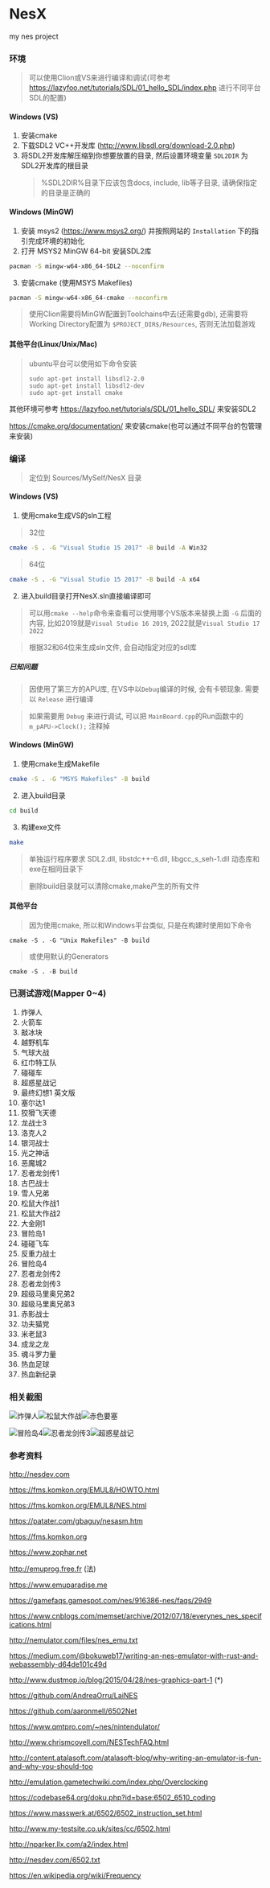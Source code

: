 # NesX

my nes project

### 环境

> 可以使用Clion或VS来进行编译和调试(可参考 https://lazyfoo.net/tutorials/SDL/01_hello_SDL/index.php 进行不同平台SDL的配置)

#### Windows (VS)

1. 安装cmake
2. 下载SDL2 VC++开发库 (http://www.libsdl.org/download-2.0.php)
3. 将SDL2开发库解压缩到你想要放置的目录, 然后设置环境变量 `SDL2DIR` 为SDL2开发库的根目录
   > %SDL2DIR%目录下应该包含docs, include, lib等子目录, 请确保指定的目录是正确的

#### Windows (MinGW)
1. 安装 msys2 (https://www.msys2.org/) 并按照网站的 `Installation` 下的指引完成环境的初始化
2. 打开 MSYS2 MinGW 64-bit 安装SDL2库
```bash
pacman -S mingw-w64-x86_64-SDL2 --noconfirm
```
3. 安装cmake (使用MSYS Makefiles)
```bash
pacman -S mingw-w64-x86_64-cmake --noconfirm
```

> 使用Clion需要将MinGW配置到Toolchains中去(还需要gdb), 还需要将Working Directory配置为 `$PROJECT_DIR$/Resources`, 否则无法加载游戏

#### 其他平台(Linux/Unix/Mac)

> ubuntu平台可以使用如下命令安装
>
> ```shell
> sudo apt-get install libsdl2-2.0
> sudo apt-get install libsdl2-dev
> sudo apt-get install cmake
> ```

其他环境可参考 
https://lazyfoo.net/tutorials/SDL/01_hello_SDL/ 来安装SDL2

https://cmake.org/documentation/ 来安装cmake(也可以通过不同平台的包管理来安装)

### 编译

> 定位到 Sources/MySelf/NesX 目录

#### Windows (VS)

1. 使用cmake生成VS的sln工程

> 32位
```bash
cmake -S . -G "Visual Studio 15 2017" -B build -A Win32
```

> 64位
```bash
cmake -S . -G "Visual Studio 15 2017" -B build -A x64
```

2. 进入build目录打开NesX.sln直接编译即可


> 可以用`cmake --help`命令来查看可以使用哪个VS版本来替换上面 `-G` 后面的内容, 比如2019就是`Visual Studio 16 2019`, 2022就是`Visual Studio 17 2022`

> 根据32和64位来生成sln文件, 会自动指定对应的sdl库


##### 已知问题

> 因使用了第三方的APU库, 在VS中以`Debug`编译的时候, 会有卡顿现象. 需要以 `Release` 进行编译

> 如果需要用 `Debug` 来进行调试, 可以把 `MainBoard.cpp`的Run函数中的 `m_pAPU->Clock();` 注释掉

#### Windows (MinGW)

1. 使用cmake生成Makefile
```bash
cmake -S . -G "MSYS Makefiles" -B build
```

2. 进入build目录
```bash
cd build
```

3. 构建exe文件
```bash
make
```

> 单独运行程序要求 SDL2.dll, libstdc++-6.dll, libgcc_s_seh-1.dll 动态库和exe在相同目录下

> 删除build目录就可以清除cmake,make产生的所有文件

#### 其他平台

> 因为使用cmake, 所以和Windows平台类似, 只是在构建时使用如下命令

```shell
cmake -S . -G "Unix Makefiles" -B build
```
> 或使用默认的Generators

```shell
cmake -S . -B build
```

### 已测试游戏(Mapper 0~4)
1. 炸弹人
2. 火箭车
3. 敲冰块
4. 越野机车
5. 气球大战
6. 红巾特工队
7. 碰碰车
8. 超惑星战记
9. 最终幻想1 英文版
10. 塞尔达1
11. 狡猾飞天德
12. 龙战士3
13. 洛克人2
14. 银河战士
15. 光之神话
16. 恶魔城2
17. 忍者龙剑传1
18. 古巴战士
19. 雪人兄弟
20. 松鼠大作战1
21. 松鼠大作战2
22. 大金刚1
23. 冒险岛1
24. 碰碰飞车
25. 反重力战士
26. 冒险岛4
27. 忍者龙剑传2
28. 忍者龙剑传3
29. 超级马里奥兄弟2
30. 超级马里奥兄弟3
31. 赤影战士
32. 功夫猫党
33. 米老鼠3
34. 成龙之龙
35. 魂斗罗力量
36. 热血足球
37. 热血新纪录

### 相关截图

![炸弹人](http://ys-n.ysepan.com/612052426/419597419/n4856354JFTQJjjermJdf/0.png)![松鼠大作战](http://ys-n.ysepan.com/612052426/419597420/n4856354JFTQKjjermJae/1.png)![赤色要塞](http://ys-n.ysepan.com/612052427/419597421/jjermJp8735546FGXPJ92/2.png)

![冒险岛4](http://ys-n.ysepan.com/612052427/419597422/jjermJp8735546FGXPKe2/3.png)![忍者龙剑传3](http://ys-n.ysepan.com/612052428/419597423/s7527462GKWNKjjermJba/4.png)![超惑星战记](http://ys-n.ysepan.com/612052428/419597424/s7527462GKWNTjjermJb1/5.png)

### 参考资料

http://nesdev.com

https://fms.komkon.org/EMUL8/HOWTO.html

https://fms.komkon.org/EMUL8/NES.html

https://patater.com/gbaguy/nesasm.htm

https://fms.komkon.org

https://www.zophar.net

http://emuprog.free.fr (法)

https://www.emuparadise.me

https://gamefaqs.gamespot.com/nes/916386-nes/faqs/2949

https://www.cnblogs.com/memset/archive/2012/07/18/everynes_nes_specifications.html

http://nemulator.com/files/nes_emu.txt

https://medium.com/@bokuweb17/writing-an-nes-emulator-with-rust-and-webassembly-d64de101c49d

http://www.dustmop.io/blog/2015/04/28/nes-graphics-part-1 (\*)

https://github.com/AndreaOrru/LaiNES

https://github.com/aaronmell/6502Net

https://www.qmtpro.com/~nes/nintendulator/

http://www.chrismcovell.com/NESTechFAQ.html

http://content.atalasoft.com/atalasoft-blog/why-writing-an-emulator-is-fun-and-why-you-should-too

http://emulation.gametechwiki.com/index.php/Overclocking

https://codebase64.org/doku.php?id=base:6502_6510_coding

https://www.masswerk.at/6502/6502_instruction_set.html

http://www.my-testsite.co.uk/sites/cc/6502.html

http://nparker.llx.com/a2/index.html

http://nesdev.com/6502.txt

https://en.wikipedia.org/wiki/Frequency
